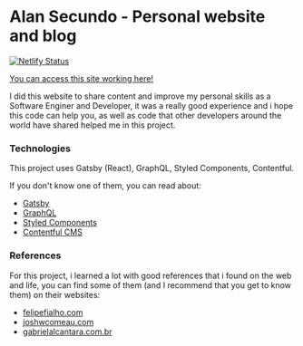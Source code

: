 # Alan Secundo - Personal website and blog 

[![Netlify Status](https://api.netlify.com/api/v1/badges/d2ad52ce-99bd-496d-9d2c-90b37881190f/deploy-status)](https://app.netlify.com/sites/reactalanblog/deploys)

[You can access this site working here!](https://www.alansecundo.com/)

I did this website to share content and improve my personal skills as a Software Enginer and Developer, it was a really good experience and i hope this code can help you, as well as code that other developers around the world have shared helped me in this project.

### Technologies

This project uses Gatsby (React), GraphQL, Styled Components, Contentful.

If you don't know one of them, you can read about:

- [Gatsby](https://www.gatsbyjs.org/)
- [GraphQL](https://graphql.org/)
- [Styled Components](https://www.styled-components.com/)
- [Contentful CMS](https://www.contentful.com/)

### References

For this project, i learned a lot with good references that i found on the web and life, you can find some of them (and I recommend that you get to know them) on their websites:

- [felipefialho.com](https://www.felipefialho.com/)
- [joshwcomeau.com](https://www.joshwcomeau.com/)
- [gabrielalcantara.com.br](https://gabrielalcantara.com.br/)
